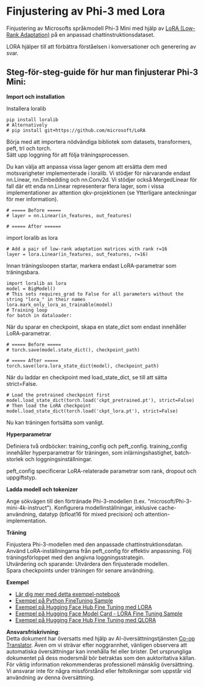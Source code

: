 <!--
CO_OP_TRANSLATOR_METADATA:
{
  "original_hash": "50b6a55a0831b417835087d8b57759fe",
  "translation_date": "2025-05-09T20:46:09+00:00",
  "source_file": "md/03.FineTuning/FineTuning_Lora.md",
  "language_code": "sv"
}
-->
# **Finjustering av Phi-3 med Lora**

Finjustering av Microsofts språkmodell Phi-3 Mini med hjälp av [LoRA (Low-Rank Adaptation)](https://github.com/microsoft/LoRA?WT.mc_id=aiml-138114-kinfeylo) på en anpassad chattinstruktionsdataset.

LORA hjälper till att förbättra förståelsen i konversationer och generering av svar.

## Steg-för-steg-guide för hur man finjusterar Phi-3 Mini:

**Import och installation**

Installera loralib

```
pip install loralib
# Alternatively
# pip install git+https://github.com/microsoft/LoRA

```

Börja med att importera nödvändiga bibliotek som datasets, transformers, peft, trl och torch.  
Sätt upp loggning för att följa träningsprocessen.

Du kan välja att anpassa vissa lager genom att ersätta dem med motsvarigheter implementerade i loralib. Vi stödjer för närvarande endast nn.Linear, nn.Embedding och nn.Conv2d. Vi stödjer också MergedLinear för fall där ett enda nn.Linear representerar flera lager, som i vissa implementationer av attention qkv-projektionen (se Ytterligare anteckningar för mer information).

```
# ===== Before =====
# layer = nn.Linear(in_features, out_features)
```

```
# ===== After ======
```

import loralib as lora

```
# Add a pair of low-rank adaptation matrices with rank r=16
layer = lora.Linear(in_features, out_features, r=16)
```

Innan träningsloopen startar, markera endast LoRA-parametrar som träningsbara.

```
import loralib as lora
model = BigModel()
# This sets requires_grad to False for all parameters without the string "lora_" in their names
lora.mark_only_lora_as_trainable(model)
# Training loop
for batch in dataloader:
```

När du sparar en checkpoint, skapa en state_dict som endast innehåller LoRA-parametrar.

```
# ===== Before =====
# torch.save(model.state_dict(), checkpoint_path)
```  
```
# ===== After =====
torch.save(lora.lora_state_dict(model), checkpoint_path)
```

När du laddar en checkpoint med load_state_dict, se till att sätta strict=False.

```
# Load the pretrained checkpoint first
model.load_state_dict(torch.load('ckpt_pretrained.pt'), strict=False)
# Then load the LoRA checkpoint
model.load_state_dict(torch.load('ckpt_lora.pt'), strict=False)
```

Nu kan träningen fortsätta som vanligt.

**Hyperparametrar**

Definiera två ordböcker: training_config och peft_config. training_config innehåller hyperparametrar för träningen, som inlärningshastighet, batch-storlek och loggningsinställningar.

peft_config specificerar LoRA-relaterade parametrar som rank, dropout och uppgiftstyp.

**Ladda modell och tokenizer**

Ange sökvägen till den förtränade Phi-3-modellen (t.ex. "microsoft/Phi-3-mini-4k-instruct"). Konfigurera modellinställningar, inklusive cache-användning, datatyp (bfloat16 för mixed precision) och attention-implementation.

**Träning**

Finjustera Phi-3-modellen med den anpassade chattinstruktionsdatan. Använd LoRA-inställningarna från peft_config för effektiv anpassning. Följ träningsförloppet med den angivna loggningsstrategin.  
Utvärdering och sparande: Utvärdera den finjusterade modellen.  
Spara checkpoints under träningen för senare användning.

**Exempel**  
- [Lär dig mer med detta exempel-notebook](../../../../code/03.Finetuning/Phi_3_Inference_Finetuning.ipynb)  
- [Exempel på Python FineTuning Sample](../../../../code/03.Finetuning/FineTrainingScript.py)  
- [Exempel på Hugging Face Hub Fine Tuning med LORA](../../../../code/03.Finetuning/Phi-3-finetune-lora-python.ipynb)  
- [Exempel på Hugging Face Model Card - LORA Fine Tuning Sample](https://huggingface.co/microsoft/Phi-3-mini-4k-instruct/blob/main/sample_finetune.py)  
- [Exempel på Hugging Face Hub Fine Tuning med QLORA](../../../../code/03.Finetuning/Phi-3-finetune-qlora-python.ipynb)

**Ansvarsfriskrivning**:  
Detta dokument har översatts med hjälp av AI-översättningstjänsten [Co-op Translator](https://github.com/Azure/co-op-translator). Även om vi strävar efter noggrannhet, vänligen observera att automatiska översättningar kan innehålla fel eller brister. Det ursprungliga dokumentet på dess modersmål bör betraktas som den auktoritativa källan. För viktig information rekommenderas professionell mänsklig översättning. Vi ansvarar inte för några missförstånd eller feltolkningar som uppstår vid användning av denna översättning.